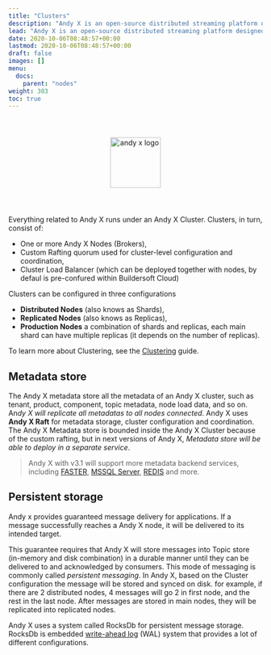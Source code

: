 ```yaml
---
title: "Clusters"
description: "Andy X is an open-source distributed streaming platform designed to deliver the best performance possible for high-performance data pipelines, streaming analytics, streaming between microservices and data integrations."
lead: "Andy X is an open-source distributed streaming platform designed to deliver the best performance possible for high-performance data pipelines, streaming analytics, streaming between microservices and data integrations."
date: 2020-10-06T08:48:57+00:00
lastmod: 2020-10-06T08:48:57+00:00
draft: false
images: []
menu:
  docs:
    parent: "nodes"
weight: 303
toc: true
---
```


<center><img src="/images/T1.png" style="height:100px; margin-top: 40px; margin-bottom: 40px" alt="andy x logo" align="middle"></center>

Everything related to Andy X runs under an Andy X Cluster. Clusters, in turn, consist of:

* One or more Andy X Nodes (Brokers),
* Custom Rafting quorum used for cluster-level configuration and coordination,
* Cluster Load Balancer (which can be deployed together with nodes, by defaul is pre-confured within Buildersoft Cloud)

Clusters can be configured in three configurations

* **Distributed Nodes** (also knows as Shards),
* **Replicated Nodes** (also knows as Replicas),
* **Production Nodes** a combination of shards and replicas, each main shard can have multiple replicas (it depends on the number of replicas).

<p>To learn more about Clustering, see the  <a href="/docs/clustering/overview/" role="">Clustering</a> guide.</p>

## Metadata store
The Andy X metadata store all the metadata of an Andy X cluster, such as tenant, product, component, topic metadata, node load data, and so on. An*dy X will replicate all metadatas to all nodes connected*. Andy X uses **Andy X Raft** for metadata storage, cluster configuration and coordination. The Andy X Metadata store is bounded inside the Andy X Cluster because of the custom rafting, but in next versions of Andy X, *Metadata store will be able to deploy in a separate service*.

> Andy X with v3.1 will support more metadata backend services, including [FASTER](https://microsoft.github.io/FASTER/), [MSSQL Server](https://www.microsoft.com/en-us/sql-server/sql-server-2019), [REDIS](https://redis.io/) and more.

## Persistent storage

Andy x provides guaranteed message delivery for applications. If a message successfully reaches a Andy X node, it will be delivered to its intended target.

This guarantee requires that Andy X will store messages into Topic store (in-memory and disk combination) in a durable manner until they can be delivered to and acknowledged by consumers. This mode of messaging is commonly called *persistent messaging*. In Andy X, based on the Cluster configuration the message will be stored and synced on disk. for example, if there are 2 distributed nodes, 4 messages will go 2 in first node, and the rest in the last node. After messages are stored in main nodes, they will be replicated into replicated nodes.

Andy X uses a system called RocksDb for persistent message storage. RocksDb is embedded [write-ahead log](https://en.wikipedia.org/wiki/Write-ahead_logging) (WAL) system that provides a lot of different configurations.